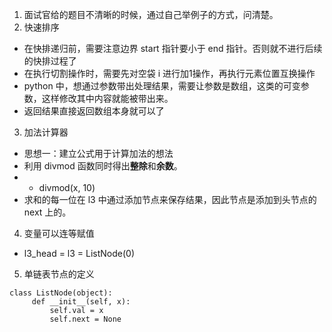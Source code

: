 1. 面试官给的题目不清晰的时候，通过自己举例子的方式，问清楚。
2. 快速排序
+ 在快排递归前，需要注意边界 start 指针要小于 end 指针。否则就不进行后续的快排过程了
+ 在执行切割操作时，需要先对空袋 i 进行加1操作，再执行元素位置互换操作
+ python 中，想通过参数带出处理结果，需要让参数是数组，这类的可变参数，这样修改其中内容就能被带出来。
+ 返回结果直接返回数组本身就可以了
3. 加法计算器
+ 思想一：建立公式用于计算加法的想法
+ 利用 divmod 函数同时得出**整除**和**余数**。
+ + divmod(x, 10)
+ 求和的每一位在 l3 中通过添加节点来保存结果，因此节点是添加到头节点的 next 上的。
4. 变量可以连等赋值
+ l3_head = l3 = ListNode(0)
5. 单链表节点的定义
```
class ListNode(object):
     def __init__(self, x):
         self.val = x
         self.next = None
```
